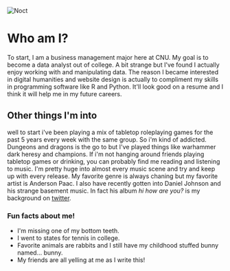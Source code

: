 ![Noct](https://user-images.githubusercontent.com/78226473/106373333-811db380-6346-11eb-95b0-f01865202131.jpg)
# Who am I?
To start, I am a business management major here at CNU.  My goal is to become a data analyst out of college.  A bit strange but I've found I actually enjoy working with and manipulating data.  The reason I became interested in digital humanities and website design is actually to compliment my skills in programming software like R and Python.  It'll look good on a resume and I think it will help me in my future careers.  

## Other things I'm into

well to start i've been playing a mix of tabletop roleplaying games for the past 5 years every week with the same group.  So i'm kind of addicted.  Dungeons and dragons is the go to but I've played things like warhammer dark heresy and champions.  If i'm not hanging around friends playing tabletop games or drinking, you can probably find me reading and listening to music.  I'm pretty huge into almost every music scene and try and keep up with every release.  My favorite genre is always chaning but my favorite artist is Anderson Paac.  I also have recently gotten into Daniel Johnson and his strange basement music.  In fact his album _hi how are you?_ is my background on [twitter](https://twitter.com/EthanEnglish16).

### Fun facts about me!
* I'm missing one of my bottom teeth.
* I went to states for tennis in college.
* Favorite animals are rabbits and I still have my childhood stuffed bunny named... bunny.
* My friends are all yelling at me as I write this!
